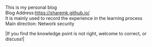 This is my personal blog  
Blog Address:https://sharemk.github.io/  
It is mainly used to record the experience in the learning process  
Main direction: Network security

|If you find the knowledge point is not right, welcome to correct, or discuss!|
